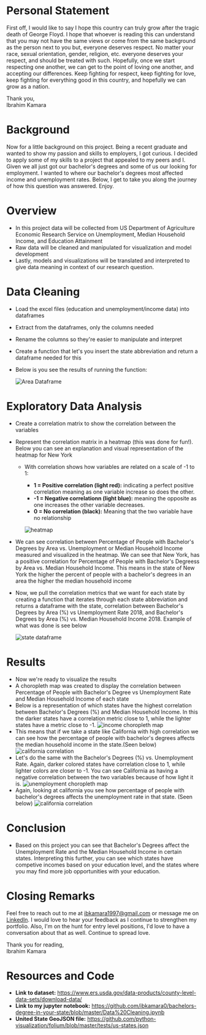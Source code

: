 # Personal Statement
First off, I would like to say I hope this country can truly grow after the tragic death of George Floyd. I hope that whoever is reading this can understand that you may not have the same views or come from the same background as the person next to you but, everyone deserves respect. No matter your race, sexual orientation, gender, religion, etc. everyone deserves your respect, and should be treated with such. Hopefully, once we start respecting one another, we can get to the point of loving one another, and accepting our differences. Keep fighting for respect, keep fighting for love, keep fighting for everything good in this country, and hopefully we can grow as a nation.

Thank you,<br/>
Ibrahim Kamara

# Background
Now for a little background on this project. Being a recent graduate and wanted to show my passion and skills to employers, I got curious. I decided to apply some of my skills to a project that appealed to my peers and I. Given we all just got our bachelor's degrees and some of us our looking for employment. I wanted to where our bachelor's degrees most affected income and unemployment rates. Below, I get to take you along the journey of how this question was answered. Enjoy.

# Overview
- In this project data will be collected from US Department of Agriculture Economic Research Service on Unemployment, Median Household Income, and Education Attainment
- Raw data will be cleaned and manipulated for visualization and model development
- Lastly, models and visualizations will be translated and interpreted to give data meaning in context of our research question.

# Data Cleaning
- Load the excel files (education and unemployment/income data) into dataframes
- Extract from the dataframes, only the columns needed
- Rename the columns so they're easier to manipulate and interpret
- Create a function that let's you insert the state abbreviation and return a dataframe needed for this
- Below is you see the results of running the function:

  ![Area Dataframe](https://github.com/ibkamara0/bachelors-degree-in-your-state/blob/master/Dataframe.JPG)

# Exploratory Data Analysis
- Create a correlation matrix to show the correlation between the variables
- Represent the correlation matrix in a heatmap (this was done for fun!). Below you can see an explanation and visual representation of the heatmap for New York
  - With correlation shows how variables are related on a scale of -1 to 1:
    - **1 = Positive correlation (light red):**  indicating a perfect positive correlation meaning as one variable increase so does the other. 
    - **-1 = Negative correlationn (light blue):** meaning the opposite as one increases the other variable decreases. 
    - **0 = No correlation (black):**  Meaning that the two variable have no relationship
    
    ![heatmap](https://github.com/ibkamara0/bachelors-degree-in-your-state/blob/master/heatmap.JPG)
 - We can see correlation between Percentage of People with Bachelor's Degrees by Area vs. Unemployment or Median Household Income measured and visualized in the heatmap. We can see that New York, has a positive correlation for Percentage of People with Bachelor's Degreess by Area vs. Median Household Income. This means in the state of New York the higher the percent of people with a bachelor's degrees in an area the higher the median household income
- Now, we pull the correlation metrics that we want for each state by creating a function that iterates through each state abbreviation and returns a dataframe with the state, correlation between Bachelor's Degrees by Area (%) vs Unemployment Rate 2018, and Bachelor's Degrees by Area (%) vs. Median Household Income 2018.
Example of what was done is see below

   ![state dataframe](https://github.com/ibkamara0/bachelors-degree-in-your-state/blob/master/State%20Dataframe.JPG)
   
# Results
- Now we're ready to visualize the results
- A choropleth map was created to display the correlation between Percentage of People with Bachelor's Degree vs Unemployment Rate and Median Household Income of each state
- Below is a representation of which states have the highest correlation between Bachelor's Degrees (%) and Median Household Income. In this the darker states have a correlation metric close to 1, while the lighter states have a metric close to -1. 
  ![income choropleth map](https://github.com/ibkamara0/bachelors-degree-in-your-state/blob/master/IncomeMap.JPG)
- This means that if we take a state like California with high correlation we can see how the percentage of people with bachelor's degrees affects the median household income in the state.(Seen below)
![california correlation](https://github.com/ibkamara0/bachelors-degree-in-your-state/blob/master/CaliIncome.png)
- Let's do the same with the Bachelor's Degrees (%) vs. Unemployment Rate. Again, darker colored states have correlation close to 1, while lighter colors are closer to -1. You can see California as having a negative correlation between the two variables because of how light it is.
![unemployment choropleth map](https://github.com/ibkamara0/bachelors-degree-in-your-state/blob/master/unemploymentMap.JPG)
- Again, looking at california you see how percentage of people with bachelor's degrees affects the unemployment rate in that state.  (Seen below)
![california correlation](https://github.com/ibkamara0/bachelors-degree-in-your-state/blob/master/CaliUnemployment.png)

# Conclusion
- Based on this project you can see that Bachelor's Degrees affect the Unemployment Rate and the Median Household Income in certain states. Interpreting this further, you can see which states have competive incomes based on your education level, and the states where you may find more job opportunities with your education.

# Closing Remarks
Feel free to reach out to me at ibkamara1997@gmail.com or message me on [LinkedIn](https://www.linkedin.com/in/ibrahim-kamara-81b427139/). I would love to hear your feedback as I continue to strengthen my portfolio. Also, I'm on the hunt for entry level positions, I'd love to have a conversation about that as well. Continue to spread love.

Thank you for reading,<br/>
Ibrahim Kamara

# Resources and Code
- **Link to dataset:** https://www.ers.usda.gov/data-products/county-level-data-sets/download-data/
- **Link to my jupyter notebook:** https://github.com/ibkamara0/bachelors-degree-in-your-state/blob/master/Data%20Cleaning.ipynb
- **United State GeoJSON file:** https://github.com/python-visualization/folium/blob/master/tests/us-states.json
